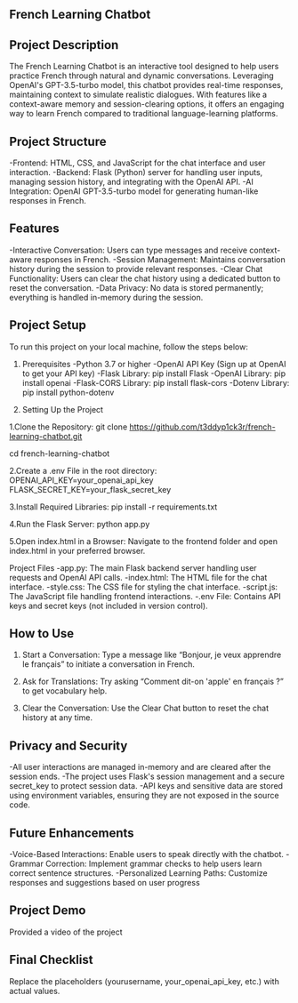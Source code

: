 ## French Learning Chatbot

## Project Description
The French Learning Chatbot is an interactive tool designed to help users practice French through natural and dynamic conversations. Leveraging OpenAI's GPT-3.5-turbo model, this chatbot provides real-time responses, maintaining context to simulate realistic dialogues. With features like a context-aware memory and session-clearing options, it offers an engaging way to learn French compared to traditional language-learning platforms.

## Project Structure
-Frontend: HTML, CSS, and JavaScript for the chat interface and user interaction.
-Backend: Flask (Python) server for handling user inputs, managing session history, and integrating with the OpenAI API.
-AI Integration: OpenAI GPT-3.5-turbo model for generating human-like responses in French.

## Features
-Interactive Conversation: Users can type messages and receive context-aware responses in French.
-Session Management: Maintains conversation history during the session to provide relevant responses.
-Clear Chat Functionality: Users can clear the chat history using a dedicated button to reset the conversation.
-Data Privacy: No data is stored permanently; everything is handled in-memory during the session.


## Project Setup
To run this project on your local machine, follow the steps below:

1. Prerequisites
-Python 3.7 or higher
-OpenAI API Key (Sign up at OpenAI to get your API key)
-Flask Library: pip install Flask
-OpenAI Library: pip install openai
-Flask-CORS Library: pip install flask-cors
-Dotenv Library: pip install python-dotenv

2. Setting Up the Project

1.Clone the Repository:
git clone https://github.com/t3ddyp1ck3r/french-learning-chatbot.git

cd french-learning-chatbot

2.Create a .env File in the root directory:
OPENAI_API_KEY=your_openai_api_key
FLASK_SECRET_KEY=your_flask_secret_key

3.Install Required Libraries:
pip install -r requirements.txt

4.Run the Flask Server:
python app.py

5.Open index.html in a Browser: Navigate to the frontend folder and open index.html in your preferred browser.

Project Files
-app.py: The main Flask backend server handling user requests and OpenAI API calls.
-index.html: The HTML file for the chat interface.
-style.css: The CSS file for styling the chat interface.
-script.js: The JavaScript file handling frontend interactions.
-.env File: Contains API keys and secret keys (not included in version control).

## How to Use
1. Start a Conversation: Type a message like “Bonjour, je veux apprendre le français” to initiate a conversation in French.

2. Ask for Translations: Try asking “Comment dit-on 'apple' en français ?” to get vocabulary help.

3. Clear the Conversation: Use the Clear Chat button to reset the chat history at any time.

## Privacy and Security
-All user interactions are managed in-memory and are cleared after the session ends.
-The project uses Flask's session management and a secure secret_key to protect session data.
-API keys and sensitive data are stored using environment variables, ensuring they are not exposed in the source code.

## Future Enhancements
-Voice-Based Interactions: Enable users to speak directly with the chatbot.
-Grammar Correction: Implement grammar checks to help users learn correct sentence structures.
-Personalized Learning Paths: Customize responses and suggestions based on user progress

## Project Demo
Provided a video of the project

## Final Checklist
Replace the placeholders (yourusername, your_openai_api_key, etc.) with actual values.
